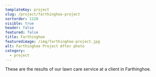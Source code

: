 ```yaml
---
templateKey: project
slug: /project/farthinghoe-project
sortorder: 1120
visible: true
header: false
featured: false
title: Farthinghoe 
featuredimage: /img/farthinghoe-project.jpg
alt: Farthinghoe Project After photo
category:
  - project
---
```

These are the results of our lawn care service at a client in Farthinghoe.
